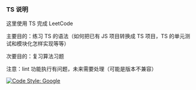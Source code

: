 ### TS 说明

这里使用 TS 完成 LeetCode 

主要目的：练习 TS 的语法（如何把已有 JS 项目转换成 TS 项目，TS 的单元测试和模块化怎样实现等等）

次要目的：复习算法习题

注意：lint 功能执行有问题，未来需要处理（可能是版本不兼容）

[![Code Style: Google](https://img.shields.io/badge/code%20style-google-blueviolet.svg)](https://github.com/google/gts)


